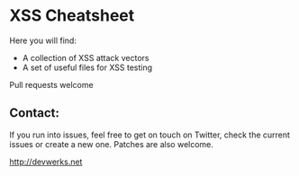 XSS Cheatsheet
====

Here you will find:

 * A collection of XSS attack vectors
 * A set of useful files for XSS testing
 
Pull requests welcome
 
## Contact:
If you run into issues, feel free to get on touch on Twitter, check the current issues or create a new one. Patches are also welcome.

http://devwerks.net 
